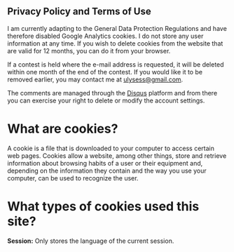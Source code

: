## Privacy Policy and Terms of Use

I am currently adapting to the General Data Protection Regulations and have therefore disabled Google Analytics cookies. I do not store any user information at any time. If you wish to delete cookies from the website that are valid for 12 months, you can do it from your browser.

If a contest is held where the e-mail address is requested, it will be deleted within one month of the end of the contest. If you would like it to be removed earlier, you may contact me at [ulysess@gmail.com](ulysess@gmail.com).

The comments are managed through the [Disqus](https://disqus.com/) platform and from there you can exercise your right to delete or modify the account settings.

# What are cookies?

A cookie is a file that is downloaded to your computer to access certain web pages. Cookies allow a website, among other things, store and retrieve information about browsing habits of a user or their equipment and, depending on the information they contain and the way you use your computer, can be used to recognize the user.

# What types of cookies used this site?

**Session:** Only stores the language of the current session.
